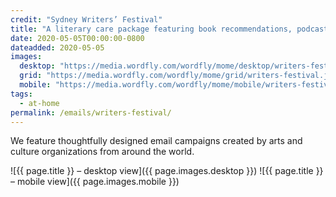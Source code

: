 ```yaml
---
credit: "Sydney Writers’ Festival"
title: "A literary care package featuring book recommendations, podcasts and more"
date: 2020-05-05T00:00:00-0800
dateadded: 2020-05-05
images:
  desktop: "https://media.wordfly.com/wordfly/mome/desktop/writers-festival.jpg"
  grid: "https://media.wordfly.com/wordfly/mome/grid/writers-festival.jpg"
  mobile: "https://media.wordfly.com/wordfly/mome/mobile/writers-festival.jpg"
tags:
  - at-home
permalink: /emails/writers-festival/
---
```

We feature thoughtfully designed email campaigns created by arts and culture organizations from around the world.

![{{ page.title }} – desktop view]({{ page.images.desktop }})
![{{ page.title }} – mobile view]({{ page.images.mobile }})
